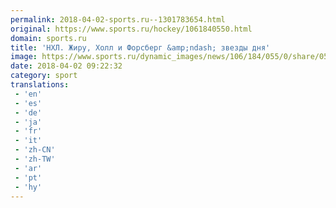 ```yaml
---
permalink: 2018-04-02-sports.ru--1301783654.html
original: https://www.sports.ru/hockey/1061840550.html
domain: sports.ru
title: 'НХЛ. Жиру, Холл и Форсберг &amp;ndash; звезды дня'
image: https://www.sports.ru/dynamic_images/news/106/184/055/0/share/05960e.png
date: 2018-04-02 09:22:32
category: sport
translations: 
 - 'en'
 - 'es'
 - 'de'
 - 'ja'
 - 'fr'
 - 'it'
 - 'zh-CN'
 - 'zh-TW'
 - 'ar'
 - 'pt'
 - 'hy'
---
```


